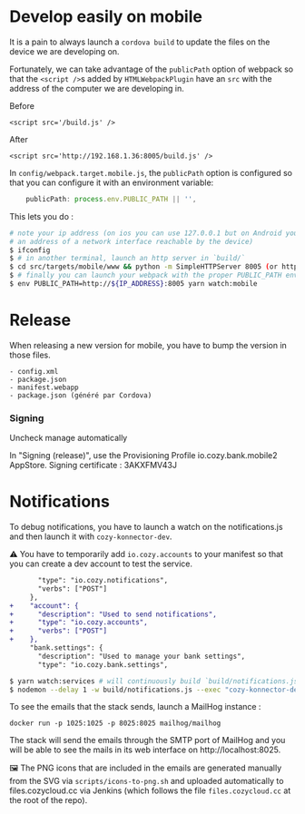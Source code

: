 Develop easily on mobile
=====================

It is a pain to always launch a `cordova build` to update the files
on the device we are developing on.

Fortunately, we can take advantage of the `publicPath` option of webpack so that
the `<script />`s added by `HTMLWebpackPlugin` have an `src` with the address
of the computer we are developing in.

Before

```
<script src='/build.js' />
```

After

```
<script src='http://192.168.1.36:8005/build.js' />
```

In `config/webpack.target.mobile.js`, the `publicPath` option is configured
so that you can configure it with an environment variable:

```javascript
    publicPath: process.env.PUBLIC_PATH || '',
```

This lets you do :

```bash
# note your ip address (on ios you can use 127.0.0.1 but on Android you must get
# an address of a network interface reachable by the device)
$ ifconfig
$ # in another terminal, launch an http server in `build/`
$ cd src/targets/mobile/www && python -m SimpleHTTPServer 8005 (or http-server from npm\'s http-server)
$ # finally you can launch your webpack with the proper PUBLIC_PATH env variable
$ env PUBLIC_PATH=http://${IP_ADDRESS}:8005 yarn watch:mobile
```

Release
=======

When releasing a new version for mobile, you have to bump the version in those files.

```
- config.xml
- package.json
- manifest.webapp
- package.json (généré par Cordova)
```

### Signing

Uncheck manage automatically

In "Signing (release)", use the Provisioning Profile io.cozy.bank.mobile2 AppStore.
Signing certificate : 3AKXFMV43J



Notifications
=============

To debug notifications, you have to launch a watch on the notifications.js and then
launch it with `cozy-konnector-dev`.

⚠️ You have to temporarily add `io.cozy.accounts` to your manifest so that you can
create a dev account to test the service.

```diff
       "type": "io.cozy.notifications",
       "verbs": ["POST"]
     },
+    "account": {
+      "description": "Used to send notifications",
+      "type": "io.cozy.accounts",
+      "verbs": ["POST"]
+    },
     "bank.settings": {
       "description": "Used to manage your bank settings",
       "type": "io.cozy.bank.settings",
```


```bash
$ yarn watch:services # will continuously build `build/notifications.js`
$ nodemon --delay 1 -w build/notifications.js --exec "cozy-konnector-dev -t /tmp/token.json -m manifest.webapp build/notifications.js" # will launch build/notifications.js (and relaunch it when it changes) with the right COZY_CREDENTIALS
```

To see the emails that the stack sends, launch a MailHog instance :

```
docker run -p 1025:1025 -p 8025:8025 mailhog/mailhog
```

The stack will send the emails through the SMTP port of MailHog and you
will be able to see the mails in its web interface on http://localhost:8025.

🖼 The PNG icons that are included in the emails are generated manually from the SVG via `scripts/icons-to-png.sh` and uploaded automatically to files.cozycloud.cc via Jenkins (which follows the file `files.cozycloud.cc` at the root of the repo).
